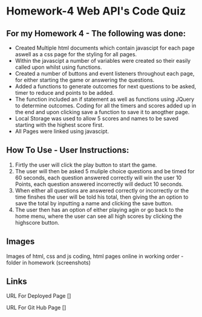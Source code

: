 # Homework-4 Web API's Code Quiz

## For my Homework 4 - The following was done:

 - Created Multiple html documents which contain javascipt for each page aswell as a css page for the styling for all pages.
 - Within the javascipt a number of variables were created so their easily called upon whilst using functions.
 - Created a number of buttons and event listeners throughout each page, for either starting the game or answering the questions.
 - Added a functions to generate outcomes for next questions to be asked, timer to reduce and points to be added.
 - The function included an if statement as well as functions using JQuery to determine outcomes. Coding for all the timers and scores added up in the end and upon clicking save a function to save it to anogther page.
 - Local Storage was used to allow 5 scores and names to be saved starting with the highest score first.
 - All Pages were linked using javascipt.


## How To Use - User Instructions:

1. Firtly the user will click the play button to start the game.
2. The user will then be asked 5 muliple choice questions and be timed for 60 seconds, each question answered correctly will win the user 10 Points, each question answered incorrectly will deduct 10 seconds.
3. When either all questions are answered correctly or incorrectly or the time finshes the user will be told his total, then giving the an option to save the total by inputting a name and clicking the save button.
4. The user then has an option of either playing agin or go back to the home menu, where the user can see all high scores by clicking the highscore button.

## Images

Images of html, css and js coding, html pages online in working order - folder in homework (screenshots)


## Links

URL For Deployed Page
[]

URL For Git Hub Page
[]
